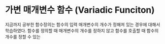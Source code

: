 # 가변 매개변수 함수 (Variadic Funciton)

지금까지 공부한 함수정의는 함수의 입력 매개변수의 개수가 정해져 있는 경우에 대해서 학습하였다. 함수를 정의할 때 매개변수의 개수를 정하지 않고 함수를 호출할 때 함수의 개수를 정할 수 있는 
 